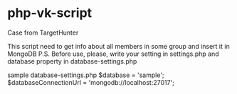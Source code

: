 # php-vk-script
Case from TargetHunter

This script need to get info about all members in some group and insert it in MongoDB
P.S. Before use, please, write your setting in settings.php and database property in database-settings.php

sample database-settings.php
$database = 'sample';
$databaseConnectionUrl = 'mongodb://localhost:27017';
